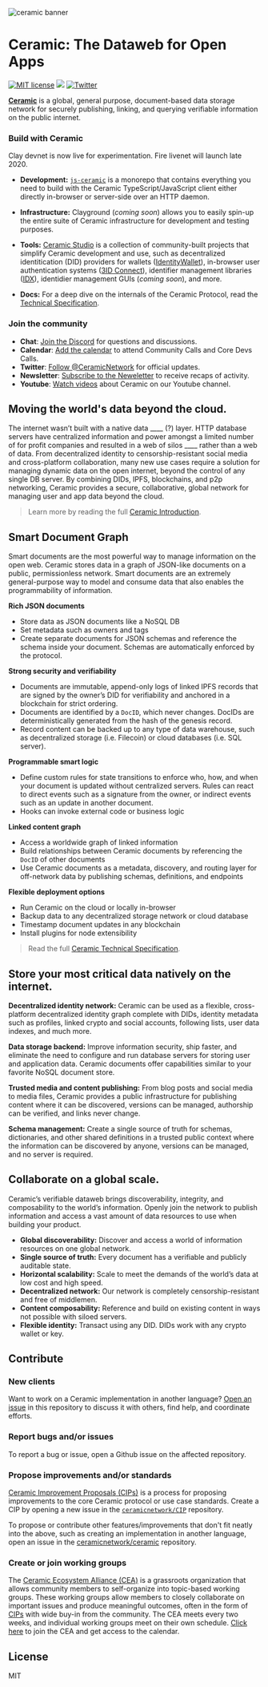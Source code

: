 ![ceramic banner](https://uploads-ssl.webflow.com/5e4b58d7f08158ece0209bbd/5f84620b52384d9ec5011a03_ceramicghheader.png)

# Ceramic: The Dataweb for Open Apps
[![MIT license](https://img.shields.io/badge/License-MIT-blue.svg)](https://lbesson.mit-license.org/)
[![](https://img.shields.io/badge/Chat%20on-Discord-orange.svg?style=flat)](https://discord.gg/6VRZpGP)
[![Twitter](https://img.shields.io/twitter/follow/ceramicnetwork?label=Follow&style=social)](https://twitter.com/ceramicnetwork) 

[**Ceramic**](http://ceramic.network) is a global, general purpose, document-based data storage network for securely publishing, linking, and querying verifiable information on the public internet.


### Build with Ceramic

Clay devnet is now live for experimentation. Fire livenet will launch late 2020.

- **Development:** [`js-ceramic`](https://github.com/ceramicnetwork/js-ceramic) is a monorepo that contains everything you need to build with the Ceramic TypeScript/JavaScript client either directly in-browser or server-side over an HTTP daemon.

- **Infrastructure:** Clayground (*coming soon*) allows you to easily spin-up the entire suite of Ceramic infrastructure for development and testing purposes.

- **Tools:** [Ceramic Studio](https://github.com/ceramicstudio) is a collection of community-built projects that simplify Ceramic development and use, such as decentralized identitication (DID) providers for wallets ([IdentityWallet](https://github.com/3box/identity-wallet-js)), in-browser user authentication systems ([3ID Connect](https://github.com/3box/3id-connect)), identifier management libraries ([IDX](https://github.com/ceramicstudio/js-idx)), identidier management GUIs (*coming soon*), and more.

- **Docs:** For a deep dive on the internals of the Ceramic Protocol, read the [Technical Specification](SPECIFICATION.md).

### Join the community

- **Chat**: [Join the Discord](https://discord.gg/6VRZpGP) for questions and discussions.
- **Calendar**: [Add the calendar](https://calendar.google.com/calendar/b/3?cid=Y2VyYW1pYy5uZXR3b3JrX3JsNzFrcXZtNzE4ZGY4aWk2cDZzanNmbDdjQGdyb3VwLmNhbGVuZGFyLmdvb2dsZS5jb20) to attend Community Calls and Core Devs Calls.
- **Twitter**: [Follow @CeramicNetwork](http://twitter.com/ceramicnetwork) for official updates.
- **Newsletter**: [Subscribe to the Neweletter](http://ceramic.network) to receive recaps of activity.
- **Youtube**: [Watch videos](https://www.youtube.com/channel/UCgCLq5dx7sX-yUrrEbtYqVw) about Ceramic on our Youtube channel.


## Moving the world's data beyond the cloud. 

The internet wasn’t built with a native data ____ (?) layer. HTTP database servers have centralized information and power amongst a limited number of for profit companies and resulted in a web of silos ____ rather than a web of data. From decentralized identity to censorship-resistant social media and cross-platform collaboration, many new use cases require a solution for managing dynamic data on the open internet, beyond the control of any single DB server. By combining DIDs, IPFS, blockchains, and p2p networking, Ceramic provides a secure, collaborative, global network for managing user and app data beyond the cloud.

> Learn more by reading the full [Ceramic Introduction](https://github.com/ceramicnetwork/ceramic/blob/master/OVERVIEW.md).


## Smart Document Graph

Smart documents are the most powerful way to manage information on the open web. Ceramic stores data in a graph of JSON-like documents on a public, permissionless network. Smart documents are an extremely general-purpose way to model and consume data that also enables the programmability of information.

**Rich JSON documents**
- Store data as JSON documents like a NoSQL DB
- Set metadata such as owners and tags
- Create separate documents for JSON schemas and reference the schema inside your document. Schemas are automatically enforced by the protocol.

**Strong security and verifiability**
- Documents are immutable, append-only logs of linked IPFS records that are signed by the owner’s DID for verifiability and anchored in a blockchain for strict ordering.
- Documents are identified by a `DocID`, which never changes. DocIDs are deterministically generated from the hash of the genesis record.
- Record content can be backed up to any type of data warehouse, such as decentralized storage (i.e. Filecoin) or cloud databases (i.e. SQL server).

**Programmable smart logic**
- Define custom rules for state transitions to enforce who, how, and when your document is updated without centralized servers. Rules can react to direct events such as a signature from the owner, or indirect events such as an update in another document.
- Hooks can invoke external code or business logic

**Linked content graph**
- Access a worldwide graph of linked information
- Build relationships between Ceramic documents by referencing the `DocID` of other documents
- Use Ceramic documents as a metadata, discovery, and routing layer for off-network data by publishing schemas, definitions, and endpoints

**Flexible deployment options**
- Run Ceramic on the cloud or locally in-browser
- Backup data to any decentralized storage network or cloud database
- Timestamp document updates in any blockchain
- Install plugins for node extensibility

> Read the full [Ceramic Technical Specification](https://github.com/ceramicnetwork/specs).


## Store your most critical data natively on the internet.

**Decentralized identity network:** Ceramic can be used as a flexible, cross-platform decentralized identity graph complete with DIDs, identity metadata such as profiles, linked crypto and social accounts, following lists, user data indexes, and much more.

**Data storage backend:** Improve information security, ship faster, and eliminate the need to configure and run database servers for storing user and application data. Ceramic documents offer capabilities similar to your favorite NoSQL document store.

**Trusted media and content publishing:** From blog posts and social media to media files, Ceramic provides a public infrastructure for publishing content where it can be discovered, versions can be managed, authorship can be verified, and links never change.

**Schema management:** Create a single source of truth for schemas, dictionaries, and other shared definitions in a trusted public context where the information can be discovered by anyone, versions can be managed, and no server is required.


## Collaborate on a global scale.
Ceramic’s verifiable dataweb brings discoverability, integrity, and composability to the world’s information. Openly join the network to publish information and access a vast amount of data resources to use when building your product.

- **Global discoverability:** Discover and access a world of information resources on one global network.
- **Single source of truth:** Every document has a verifiable and publicly auditable state.
- **Horizontal scalability:** Scale to meet the demands of the world’s data at low cost and high speed.
- **Decentralized network:** Our network is completely censorship-resistant and free of middlemen.
- **Content composability:** Reference and build on existing content in ways not possible with siloed servers.
- **Flexible identity:** Transact using any DID. DIDs work with any crypto wallet or key.


## Contribute

### New clients
Want to work on a Ceramic implementation in another language? [Open an issue](https://github.com/ceramicnetwork/ceramic/issues) in this repository to discuss it with others, find help, and coordinate efforts.

### Report bugs and/or issues
To report a bug or issue, open a Github issue on the affected repository.

### Propose improvements and/or standards 
[Ceramic Improvement Proposals (CIPs)](http://github.com/ceramicnetwork/cip) is a process for proposing improvements to the core Ceramic protocol or use case standards. Create a CIP by opening a new issue in the [`ceramicnetwork/CIP`](https://github.com/ceramicnetwork/CIP/issues) repository.

To propose or contribute other features/improvements that don't fit neatly into the above, such as creating an implementation in another language, open an issue in the [ceramicnetwork/ceramic](http://github.com/ceramicnetwork/ceramic/issues) repository.

### Create or join working groups

The [Ceramic Ecosystem Alliance (CEA)](http://github.com/ceramicnetwork/CEA) is a grassroots organization that allows community members to self-organize into topic-based working groups. These working groups allow members to closely collaborate on important issues and produce meaningful outcomes, often in the form of [CIPs](http://github.com/ceramicnetwork/CIP) with wide buy-in from the community. The CEA meets every two weeks, and individual working groups meet on their own schedule. [Click here](https://github.com/ceramicnetwork/CEA#join-the-cea) to join the CEA and get access to the calendar.

## License
MIT

